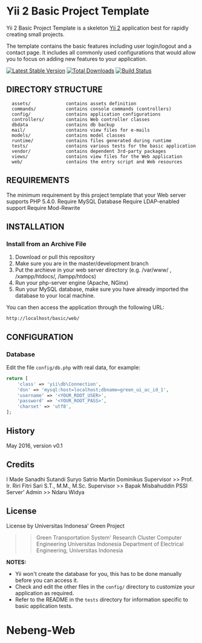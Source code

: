 Yii 2 Basic Project Template
============================

Yii 2 Basic Project Template is a skeleton [Yii 2](http://www.yiiframework.com/) application best for
rapidly creating small projects.

The template contains the basic features including user login/logout and a contact page.
It includes all commonly used configurations that would allow you to focus on adding new
features to your application.

[![Latest Stable Version](https://poser.pugx.org/yiisoft/yii2-app-basic/v/stable.png)](https://packagist.org/packages/yiisoft/yii2-app-basic)
[![Total Downloads](https://poser.pugx.org/yiisoft/yii2-app-basic/downloads.png)](https://packagist.org/packages/yiisoft/yii2-app-basic)
[![Build Status](https://travis-ci.org/yiisoft/yii2-app-basic.svg?branch=master)](https://travis-ci.org/yiisoft/yii2-app-basic)

DIRECTORY STRUCTURE
-------------------

      assets/             contains assets definition
      commands/           contains console commands (controllers)
      config/             contains application configurations
      controllers/        contains Web controller classes
      dbdata              contains db backup
      mail/               contains view files for e-mails
      models/             contains model classes
      runtime/            contains files generated during runtime
      tests/              contains various tests for the basic application
      vendor/             contains dependent 3rd-party packages
      views/              contains view files for the Web application
      web/                contains the entry script and Web resources



REQUIREMENTS
------------

The minimum requirement by this project template that your Web server supports PHP 5.4.0.
Require MySQL Database
Require LDAP-enabled support
Require Mod-Rewrite


INSTALLATION
------------

### Install from an Archive File

1. Download or pull this repository
2. Make sure you are in the master/development branch
3. Put the archieve in your web server directory (e.g. /var/www/ , /xampp/htdocs/, /lampp/htdocs)
4. Run your php-server engine (Apache, NGinx)
5. Run your MySQL database, make sure you have already imported the database to your local machine.

You can then access the application through the following URL:

~~~
http://localhost/basic/web/
~~~

CONFIGURATION
-------------

### Database

Edit the file `config/db.php` with real data, for example:

```php
return [
    'class' => 'yii\db\Connection',
    'dsn' => 'mysql:host=localhost;dbname=green_ui_ac_id_1',
    'username' => '<YOUR_ROOT_USER>',
    'password' => '<YOUR_ROOT_PASS>',
    'charset' => 'utf8',
];
```

## History

May 2016, version v0.1

## Credits

I Made Sanadhi Sutandi
Suryo Satrio
Martin Dominikus
Supervisor >> Prof. Ir. Riri Fitri Sari S.T., M.M., M.Sc.
Supervisor >> Bapak Misbahuddin
PSSI Server' Admin >> Ndaru Widya

## License

License by Universitas Indonesa' Green Project
>> Green Transportation System' Research Cluster
>> Computer Engineering Universitas Indonesia
>> Department of Electrical Engineering, Universitas Indonesia

**NOTES:**
- Yii won't create the database for you, this has to be done manually before you can access it.
- Check and edit the other files in the `config/` directory to customize your application as required.
- Refer to the README in the `tests` directory for information specific to basic application tests.
# Nebeng-Web
